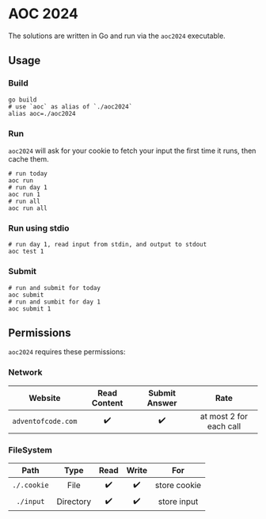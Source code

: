 # AOC 2024

The solutions are written in Go and run via the `aoc2024` executable.

## Usage

### Build

```shell
go build
# use `aoc` as alias of `./aoc2024`
alias aoc=./aoc2024
```

### Run

`aoc2024` will ask for your cookie to fetch your input the first time it runs, then cache them.

```shell
# run today
aoc run
# run day 1
aoc run 1
# run all
aoc run all
```

### Run using stdio

```shell
# run day 1, read input from stdin, and output to stdout
aoc test 1
```

### Submit

```shell
# run and submit for today
aoc submit
# run and sumbit for day 1
aoc submit 1
```

## Permissions

`aoc2024` requires these permissions:

### Network

|      Website       | Read Content | Submit Answer |          Rate           |
|:------------------:|:------------:|:-------------:|:-----------------------:|
| `adventofcode.com` |      ✔️      |      ✔️       | at most 2 for each call |

### FileSystem

|    Path     |   Type    | Read | Write |     For      |
|:-----------:|:---------:|:----:|:-----:|:------------:|
| `./.cookie` |   File    |  ✔️  |  ✔️   | store cookie |
|  `./input`  | Directory |  ✔️  |  ✔️   | store input  |
